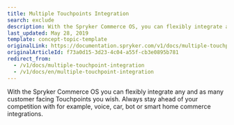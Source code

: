 ```yaml
---
title: Multiple Touchpoints Integration
search: exclude
description: With the Spryker Commerce OS, you can flexibly integrate any and as many customer-facing touchpoints as you wish.
last_updated: May 28, 2019
template: concept-topic-template
originalLink: https://documentation.spryker.com/v1/docs/multiple-touchpoint-integration
originalArticleId: f73a0d15-3d23-4c04-a55f-cb3e0895b781
redirect_from:
  - /v1/docs/multiple-touchpoint-integration
  - /v1/docs/en/multiple-touchpoint-integration
---
```


With the Spryker Commerce OS you can flexibly integrate any and as many customer facing Touchpoints you wish. Always stay ahead of your competition with for example, voice, car, bot or smart home commerce integrations.
